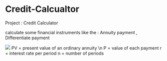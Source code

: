 # Credit-Calcualtor

Project : Credit Calculator

calculate some financial instruments like the : Annuity payment , Differentiate payment

<img src="https://render.githubusercontent.com/render/math?math=PV = P \times \frac{1 - (1 + r)^{-n}}{r}">
PV	=	present value of an ordinary annuity \n
P	=	value of each payment
r	=	interest rate per period
n	=	number of periods
